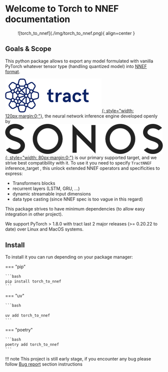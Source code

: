 # Welcome to **Torch to NNEF** documentation

<figure markdown="span">
    ![torch_to_nnef](./img/torch_to_nnef.png){ align=center }
</figure>

## Goals & Scope

This python package allows to export any model formulated with vanilla
PyTorch whatever tensor type (handling quantized model) into [NNEF format](https://registry.khronos.org/NNEF/specs/1.0/nnef-1.0.5.html).

[![tract](./img/tract.png){: style="width: 120px;margin:0;"}](https://github.com/sonos/tract/), the neural network inference engine
developed openly by [![SONOS](./img/sonos.png){: style="width: 80px;margin:0;"}](https://sonos.com) is our primary supported target,
and we strive best compatibility with it. To use it you need to specify `TractNNEF` inference_target
, this unlock extended NNEF operators and specificities to express:

- Transformers blocks
- recurrent layers (LSTM, GRU, ...)
- dynamic streamable input dimensions
- data type casting (since NNEF spec is too vague in this regard)

This package strives to have minimum dependencies (to allow easy integration in other project).

We support PyTorch > 1.8.0 with tract last 2 major releases (>= 0.20.22 to date) over Linux and MacOS systems.

## Install

To install it you can run depending on your package manager:

=== "pip"

    ```bash
    pip install torch_to_nnef
    ```

=== "uv"

    ```bash

    uv add torch_to_nnef
    ```

=== "poetry"

    ```bash
    poetry add torch_to_nnef
    ```

!!! note
    This project is still early stage, if you encounter any bug please follow [Bug report](./contributing/guidelines.md)  section instructions
